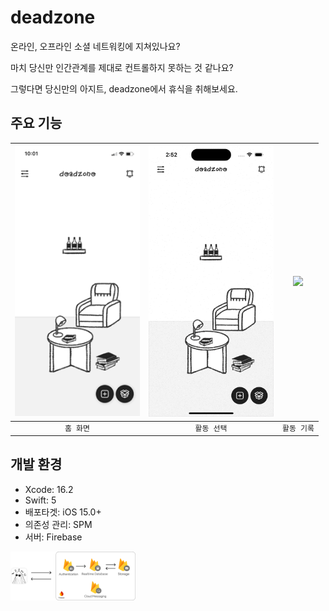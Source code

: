 # deadzone
온라인, 오프라인 소셜 네트워킹에 지쳐있나요?

마치 당신만 인간관계를 제대로 컨트롤하지 못하는 것 같나요?

그렇다면 당신만의 아지트, deadzone에서 휴식을 취해보세요.

## 주요 기능

| <img width="200" src="images/홈이미지.gif"> | <img width="200" src="images/에셋변경이미지.gif"> | <img width="200" src="images/사진업로드이미지.gif"> |
| :-:| :-: | :-: |
| `홈 화면` | `활동 선택` | `활동 기록` |

## 개발 환경
- Xcode: 16.2
- Swift: 5
- 배포타겟: iOS 15.0+
- 의존성 관리: SPM
- 서버: Firebase 

<img width="200" src="images/firebase.png">
